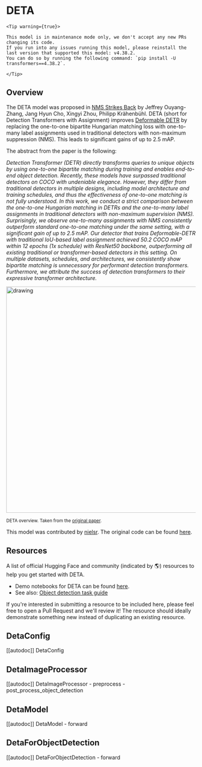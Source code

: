 <!--Copyright 2022 The HuggingFace Team. All rights reserved.

Licensed under the Apache License, Version 2.0 (the "License"); you may not use this file except in compliance with
the License. You may obtain a copy of the License at

http://www.apache.org/licenses/LICENSE-2.0

Unless required by applicable law or agreed to in writing, software distributed under the License is distributed on
an "AS IS" BASIS, WITHOUT WARRANTIES OR CONDITIONS OF ANY KIND, either express or implied. See the License for the
specific language governing permissions and limitations under the License.

⚠️ Note that this file is in Markdown but contain specific syntax for our doc-builder (similar to MDX) that may not be
rendered properly in your Markdown viewer.

-->

# DETA

    <Tip warning={true}>

    This model is in maintenance mode only, we don't accept any new PRs changing its code.
    If you run into any issues running this model, please reinstall the last version that supported this model: v4.38.2.
    You can do so by running the following command: `pip install -U transformers==4.38.2`.

    </Tip>

## Overview

The DETA model was proposed in [NMS Strikes Back](https://arxiv.org/abs/2212.06137) by Jeffrey Ouyang-Zhang, Jang Hyun Cho, Xingyi Zhou, Philipp Krähenbühl.
DETA (short for Detection Transformers with Assignment) improves [Deformable DETR](deformable_detr) by replacing the one-to-one bipartite Hungarian matching loss
with one-to-many label assignments used in traditional detectors with non-maximum suppression (NMS). This leads to significant gains of up to 2.5 mAP.

The abstract from the paper is the following:

*Detection Transformer (DETR) directly transforms queries to unique objects by using one-to-one bipartite matching during training and enables end-to-end object detection. Recently, these models have surpassed traditional detectors on COCO with undeniable elegance. However, they differ from traditional detectors in multiple designs, including model architecture and training schedules, and thus the effectiveness of one-to-one matching is not fully understood. In this work, we conduct a strict comparison between the one-to-one Hungarian matching in DETRs and the one-to-many label assignments in traditional detectors with non-maximum supervision (NMS). Surprisingly, we observe one-to-many assignments with NMS consistently outperform standard one-to-one matching under the same setting, with a significant gain of up to 2.5 mAP. Our detector that trains Deformable-DETR with traditional IoU-based label assignment achieved 50.2 COCO mAP within 12 epochs (1x schedule) with ResNet50 backbone, outperforming all existing traditional or transformer-based detectors in this setting. On multiple datasets, schedules, and architectures, we consistently show bipartite matching is unnecessary for performant detection transformers. Furthermore, we attribute the success of detection transformers to their expressive transformer architecture.*

<img src="https://huggingface.co/datasets/huggingface/documentation-images/resolve/main/transformers/model_doc/deta_architecture.jpg"
alt="drawing" width="600"/>

<small> DETA overview. Taken from the <a href="https://arxiv.org/abs/2212.06137">original paper</a>. </small>

This model was contributed by [nielsr](https://huggingface.co/nielsr).
The original code can be found [here](https://github.com/jozhang97/DETA).

## Resources

A list of official Hugging Face and community (indicated by 🌎) resources to help you get started with DETA.

- Demo notebooks for DETA can be found [here](https://github.com/NielsRogge/Transformers-Tutorials/tree/master/DETA).
- See also: [Object detection task guide](../tasks/object_detection)

If you're interested in submitting a resource to be included here, please feel free to open a Pull Request and we'll review it! The resource should ideally demonstrate something new instead of duplicating an existing resource.

## DetaConfig

[[autodoc]] DetaConfig

## DetaImageProcessor

[[autodoc]] DetaImageProcessor
    - preprocess
    - post_process_object_detection

## DetaModel

[[autodoc]] DetaModel
    - forward

## DetaForObjectDetection

[[autodoc]] DetaForObjectDetection
    - forward
